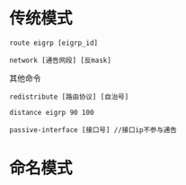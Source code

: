 # 传统模式

	route eigrp [eigrp_id]

	network [通告网段] [反mask]

其他命令

	redistribute [路由协议] [自治号]

	distance eigrp 90 100

	passive-interface [接口号] //接口ip不参与通告

# 命名模式

